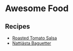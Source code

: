 # Awesome Food

## Recipes

* [Roasted Tomato Salsa](/recipes/roasted-tomato-salsa/roasted-tomato-salsa.md)
* [Nattjästa Baguetter](/recipes/overnight-baguettes/overnight-baguettes.md)
